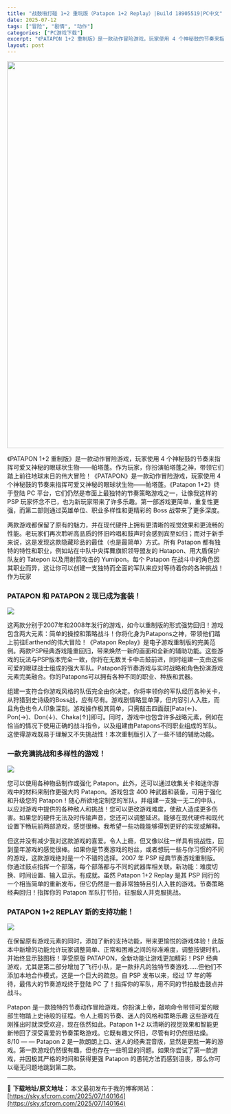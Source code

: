 ```yaml
---
title: "战鼓啪打碰 1+2 重玩版（Patapon 1+2 Replay）|Build 18905519|PC中文"
date: 2025-07-12
tags: ["冒险", "剧情", "动作"]
categories: ["PC游戏下载"]
excerpt: "《PATAPON 1+2 重制版》是一款动作冒险游戏，玩家使用 4 个神秘鼓的节奏来指挥可爱又神秘的眼球状生物——帕塔蓬。作为玩家，你扮演帕塔蓬之神，带领它们踏上前往地球末日的伟大冒险！《PATAPON》是一款动作冒险游戏，玩家使用 4 个神秘鼓的节奏来指挥可爱又神秘的眼球状生物——帕塔蓬。《Pat&hellip;"
layout: post
---
```


<img class="aligncenter size-full wp-image-140165" src="https://sky.sfcrom.com/wp-content/uploads/2025/07/2025071205541954.webp" alt="" width="600" height="900" />

《PATAPON 1+2 重制版》是一款动作冒险游戏，玩家使用 4 个神秘鼓的节奏来指挥可爱又神秘的眼球状生物——帕塔蓬。作为玩家，你扮演帕塔蓬之神，带领它们踏上前往地球末日的伟大冒险！《PATAPON》是一款动作冒险游戏，玩家使用 4 个神秘鼓的节奏来指挥可爱又神秘的眼球状生物——帕塔蓬。《Patapon 1+2》终于登陆 PC 平台，它们仍然是市面上最独特的节奏策略游戏之一，让像我这样的 PSP 玩家怀念不已，也为新玩家带来了许多乐趣。第一部游戏更简单，重复性更强，而第二部则通过英雄单位、职业多样性和更精彩的 Boss 战带来了更多深度。

两款游戏都保留了原有的魅力，并在现代硬件上拥有更清晰的视觉效果和更流畅的性能。老玩家们再次聆听高品质的怀旧吟唱和鼓声时会感到宾至如归；而对于新手来说，这是发现这款隐藏珍品的最佳（也是最简单）方式。所有 Patapon 都有独特的特性和职业，例如站在中队中央挥舞旗帜领导盟友的 Hatapon、用大盾保护队友的 Tatepon 以及用射箭攻击的 Yumipon。每个 Patapon 在战斗中的角色因其职业而异，这让你可以创建一支独特而全面的军队来应对等待着你的各种挑战！作为玩家
<h3>PATAPON 和 PATAPON 2 现已成为套装！</h3>
<img src="https://img-eshop.cdn.nintendo.net/i/d07c693168064335090a77447507ead7a8870d16bd8ba2a884d4d498c8d5e62f.jpg?w=1000" />

这两款分别于2007年和2008年发行的游戏，如今以重制版的形式强势回归！游戏包含两大元素：简单的操控和策略战斗！你将化身为Patapons之神，带领他们踏上前往Earthend的伟大冒险！《Patapon Replay》是电子游戏重制版的完美范例。两款PSP经典游戏隆重回归，带来焕然一新的画面和全新的辅助功能。这些游戏的玩法与PSP版本完全一致，你将在无数关卡中击鼓前进，同时组建一支由这些可爱的眼球战士组成的强大军队。Patapon将节奏游戏与实时战略和角色扮演游戏元素完美融合。你的Patapons可以拥有各种不同的职业、种族和武器。

组建一支符合你游戏风格的队伍完全由你决定。你将率领你的军队经历各种关卡，从狩猎到史诗级的Boss战，应有尽有。游戏剧情略显单薄，但内容引人入胜，而且角色也令人印象深刻。游戏操作极其简单，只需敲击四面鼓[Pata(←)、Pon(→)、Don(↓)、Chaka(↑)]即可。同时，游戏中也包含许多战略元素，例如在恰当的情况下使用正确的战斗指令，以及组建由Patapons不同职业组成的军队。这使得游戏既易于理解又不失挑战性！本次重制版引入了一些不错的辅助功能。
<h3>一款充满挑战和多样性的游戏！</h3>
<img src="https://img-eshop.cdn.nintendo.net/i/bcae56e94cbfef2a2d6998b90136affbcdeae0b660fce62f045aadbbb3a001dc.jpg?w=1000" />

您可以使用各种物品制作或强化 Patapon。此外，还可以通过收集关卡和迷你游戏中的材料来制作更强大的 Patapon。游戏包含 400 种武器和装备，可用于强化和升级您的 Patapon！随心所欲地定制您的军队，并组建一支独一无二的中队，以应对游戏中提供的各种敌人和挑战！您可以更改游戏难度，使敌人造成更多伤害。如果您的硬件无法及时传输声音，您还可以调整延迟。能够在现代硬件和现代设置下畅玩前两部游戏，感觉很棒。我希望一些功能能够得到更好的实现或解释。

但这并没有减少我对这款游戏的喜爱。令人上瘾，但又像以往一样具有挑战性，回到童年游戏的感觉很棒。如果你是节奏游戏的粉丝，或者想玩一些与你习惯的不同的游戏，这款游戏绝对是一个不错的选择。2007 年 PSP 经典节奏游戏重制版。你通过鼓点指挥一个部落，每个部落都与不同的武器库相关联。新功能：难度切换、时间设置、输入显示。有成就。虽然 Patapon 1+2 Replay 是其 PSP 同行的一个相当简单的重新发布，但它仍然是一套非常独特且引人入胜的游戏。节奏策略经典回归！指挥你的 Patapon 军队打节拍，征服敌人并克服挑战。
<h3>PATAPON 1+2 REPLAY 新的支持功能！</h3>
<img src="https://img-eshop.cdn.nintendo.net/i/95531280cb8243c7f6414a8f4cbf2963b8df48df37d8ab58b2beb378403ede14.jpg?w=1000" />

在保留原有游戏元素的同时，添加了新的支持功能，带来更愉悦的游戏体验！此版本中新增的功能允许玩家调整简单、正常和困难之间的标准难度，调整按键时机，并始终显示鼓图标！享受原版 PATAPON，全新功能让游戏更加精彩！PSP 经典游戏，尤其是第二部分增加了飞行小队，是一款非凡的独特节奏游戏……但他们不添加本地合作模式，这是一个巨大的疏忽。自 PSP 发布以来，经过 17 年的等待，最伟大的节奏游戏终于登陆 PC 了！指挥你的军队，用不同的节拍敲击鼓点并战斗。

Patapon 是一款独特的节奏动作冒险游戏，你扮演上帝，敲响命令带领可爱的眼部生物踏上史诗般的征程。令人上瘾的节奏、迷人的风格和策略乐趣 这些游戏在刚推出时就深受欢迎，现在依然如此。Patapon 1+2 以清晰的视觉效果和智能更新带回了深受喜爱的节奏策略游戏。它既有趣又怀旧，尽管有时仍然很枯燥。8/10 — — Patapon 2 是一款朗朗上口、迷人的经典混音版，显然是更胜一筹的游戏。第一款游戏仍然很有趣，但也存在一些明显的问题。如果你尝试了第一款游戏，并因极其严格的时间和获得更强 Patapon 的愚钝方法而感到沮丧，那么你可以毫无问题地跳到第二款。

---
📖 **下载地址/原文地址：** 本文最初发布于我的博客网站：[https://sky.sfcrom.com/2025/07/140164](https://sky.sfcrom.com/2025/07/140164)
